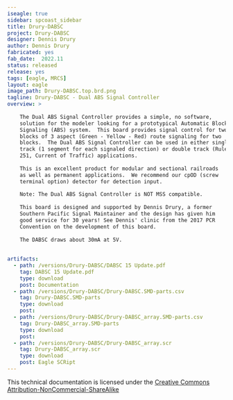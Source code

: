 ```yaml
---
iseagle: true
sidebar: spcoast_sidebar
title: Drury-DABSC
project: Drury-DABSC
designer: Dennis Drury
author: Dennis Drury
fabricated: yes
fab_date:  2022.11
status: released
release: yes
tags: [eagle, MRCS]
layout: eagle
image_path: Drury-DABSC.top.brd.png
tagline: Drury-DABSC - Dual ABS Signal Controller
overview: >
    
    The Dual ABS Signal Controller provides a simple, no software,
    solution for the modeler looking for a prototypical Automatic Block
    Signaling (ABS) system.  This board provides signal control for two
    blocks of 3 aspect (Green - Yellow - Red) route signaling for two
    blocks.  The Dual ABS Signal Controller can be used in either single
    track (1 segment for each signaled direction) or double track (Rule
    251, Current of Traffic) applications.
    
    This is an excellent product for modular and sectional railroads
    as well as permanent applications.  We recommend our cpOD (screw
    terminal option) detector for detection input.
    
    Note: The Dual ABS Signal Controller is NOT MSS compatible.
    
    This board is designed and supported by Dennis Drury, a former
    Southern Pacific Signal Maintainer and the design has given him
    good service for 30 years! See Dennis' clinic from the 2017 PCR
    Convention on the development of this board.
    
    The DABSC draws about 30mA at 5V.
    
    
artifacts:
  - path: /versions/Drury-DABSC/DABSC 15 Update.pdf
    tag: DABSC 15 Update.pdf
    type: download
    post: Documentation
  - path: /versions/Drury-DABSC/Drury-DABSC.SMD-parts.csv
    tag: Drury-DABSC.SMD-parts
    type: download
    post: 
  - path: /versions/Drury-DABSC/Drury-DABSC_array.SMD-parts.csv
    tag: Drury-DABSC_array.SMD-parts
    type: download
    post: 
  - path: /versions/Drury-DABSC/Drury-DABSC_array.scr
    tag: Drury-DABSC_array.scr
    type: download
    post: Eagle SCRipt
---
```



This technical documentation is licensed under the [Creative Commons Attribution-NonCommercial-ShareAlike](https://creativecommons.org/licenses/by-nc-sa/3.0/)
